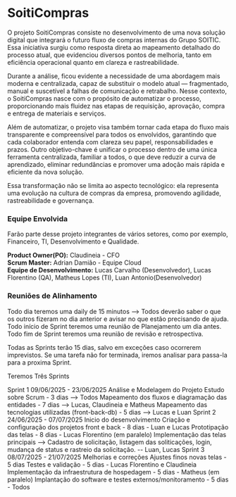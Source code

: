 # SoitiCompras

O projeto SoitiCompras consiste no desenvolvimento de uma nova solução digital que integrará o futuro fluxo de compras internas do Grupo SOITIC.
Essa iniciativa surgiu como resposta direta ao mapeamento detalhado do processo atual, que evidenciou diversos pontos de melhoria, tanto em eficiência operacional quanto em clareza e rastreabilidade.

Durante a análise, ficou evidente a necessidade de uma abordagem mais moderna e centralizada, capaz de substituir o modelo atual — fragmentado, manual e suscetível a falhas de comunicação e retrabalho. Nesse contexto, o SoitiCompras nasce com o propósito de automatizar o processo, proporcionando mais fluidez nas etapas de requisição, aprovação, compra e entrega de materiais e serviços.

Além de automatizar, o projeto visa também tornar cada etapa do fluxo mais transparente e compreensível para todos os envolvidos, garantindo que cada colaborador entenda com clareza seu papel, responsabilidades e prazos. Outro objetivo-chave é unificar o processo dentro de uma única ferramenta centralizada, familiar a todos, o que deve reduzir a curva de aprendizado, eliminar redundâncias e promover uma adoção mais rápida e eficiente da nova solução.

Essa transformação não se limita ao aspecto tecnológico: ela representa uma evolução na cultura de compras da empresa, promovendo agilidade, rastreabilidade e governança.

### Equipe Envolvida

Farão parte desse projeto integrantes de vários setores, como por exemplo, Financeiro, TI, Desenvolvimento e Qualidade.

**Product Owner(PO):** Claudineia - CFO
<br>
**Scrum Master:** Adrian Damião - Equipe Cloud
<br>
**Equipe de Desenvolvimento:** Lucas Carvalho (Desenvolvedor), Lucas Florentino (QA), Matheus Lopes (TI), Luan Antonio(Desenvolvedor)


### Reuniões de Alinhamento
Todo dia teremos uma daily de 15 minutos --> Todos deverão saber o que os outros fizeram no dia anterior e avisar no que estão precisando de ajuda.
Todo início de Sprint teremos uma reunião de Planejamento um dia antes.
Todo fim de Sprint teremos uma reunião de revisão e retrospectiva.

Todas as Sprints terão 15 dias, salvo em exceções caso ocorrerem imprevistos.
Se uma tarefa não for terminada, iremos analisar para passa-la para a proxima Sprint.

Teremos Três Sprints

Sprint 1 09/06/2025 - 23/06/2025
  Análise e Modelagem do Projeto
        Estudo sobre Scrum - 3 dias --> Todos
        Mapeamento dos fluxos e diagramação das entidades - 7 dias --> Lucas, Claudineia e Matheus
        Mapeamento das tecnologias utilizadas (front-back-db) - 5 dias --> Lucas e Luan
Sprint 2 24/06/2025 - 07/07/2025
  Inicio do desenvolvimento
        Criação e configuração dos projetos front e back - 8 dias - Luan e Lucas
        Prototipação das telas - 8 dias - Lucas Florentino (em paralelo)
        Implementação das telas principais --> Cadastro de solicitação, listagem das soliticações, login, mudança de status e rastreio da solicitação. -- Luan, Lucas
Sprint 3 08/07/2025 - 21/07/2025
  Melhorias e correções
        Ajustes finos novas telas - 5 dias
        Testes e validação - 5 dias - Lucas Florentino e Claudineia
        Implementação da infraestrutura de hospedagem - 5 dias - Matheus (em paralelo)
        Implantação do software e testes externos/monitoramento - 5 dias - Todos


